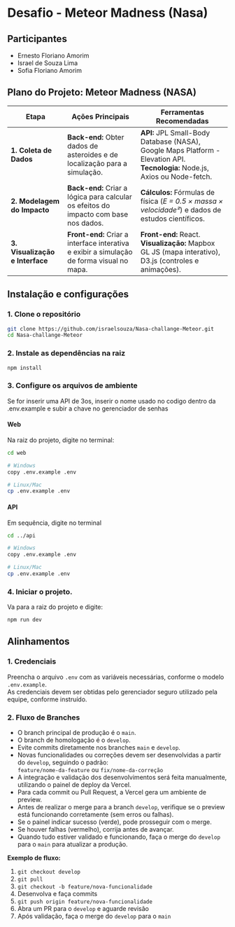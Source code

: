 # Desafio - Meteor Madness (Nasa)

## Participantes

- Ernesto Floriano Amorim
- Israel de Souza Lima
- Sofia Floriano Amorim

## Plano do Projeto: Meteor Madness (NASA)

| Etapa                        | Ações Principais                                                                 | Ferramentas Recomendadas                                                                                           |
|------------------------------|----------------------------------------------------------------------------------|-------------------------------------------------------------------------------------------------------------------|
| **1. Coleta de Dados**       | **Back-end:** Obter dados de asteroides e de localização para a simulação.       | **API:** JPL Small-Body Database (NASA), Google Maps Platform - Elevation API.<br>**Tecnologia:** Node.js, Axios ou Node-fetch. |
| **2. Modelagem do Impacto**  | **Back-end:** Criar a lógica para calcular os efeitos do impacto com base nos dados. | **Cálculos:** Fórmulas de física (*E = 0.5 × massa × velocidade²*) e dados de estudos científicos.                |
| **3. Visualização e Interface** | **Front-end:** Criar a interface interativa e exibir a simulação de forma visual no mapa. | **Front-end:** React.<br>**Visualização:** Mapbox GL JS (mapa interativo), D3.js (controles e animações).          |

## Instalação e configurações

### 1. Clone o repositório

```bash
git clone https://github.com/israelsouza/Nasa-challange-Meteor.git
cd Nasa-challange-Meteor
```

### 2. Instale as dependências na raiz

```bash
npm install
```

### 3. Configure os arquivos de ambiente

Se for inserir uma API de 3os, inserir o nome usado no codigo dentro da .env.example e subir a chave no gerenciador de senhas

#### Web

Na raiz do projeto, digite no terminal:

```bash
cd web

# Windows
copy .env.example .env

# Linux/Mac
cp .env.example .env
```

#### API

Em sequência, digite no terminal

```bash
cd ../api

# Windows
copy .env.example .env

# Linux/Mac
cp .env.example .env
```

### 4. Iniciar o projeto.

Va para a raiz do projeto e digite:

```bash
npm run dev
```

## Alinhamentos

### 1. Credenciais
Preencha o arquivo `.env` com as variáveis necessárias, conforme o modelo `.env.example`.  
As credenciais devem ser obtidas pelo gerenciador seguro utilizado pela equipe, conforme instruído.

### 2. Fluxo de Branches

- O branch principal de produção é o `main`.
- O branch de homologação é o `develop`.
- Evite commits diretamente nos branches `main` e `develop`.
- Novas funcionalidades ou correções devem ser desenvolvidas a partir do `develop`, seguindo o padrão:  
  `feature/nome-da-feature` ou `fix/nome-da-correção`
- A integração e validação dos desenvolvimentos será feita manualmente, utilizando o painel de deploy da Vercel.
- Para cada commit ou Pull Request, a Vercel gera um ambiente de preview.  
- Antes de realizar o merge para a branch `develop`, verifique se o preview está funcionando corretamente (sem erros ou falhas).
- Se o painel indicar sucesso (verde), pode prosseguir com o merge.  
- Se houver falhas (vermelho), corrija antes de avançar.
- Quando tudo estiver validado e funcionando, faça o merge do `develop` para o `main` para atualizar a produção.

**Exemplo de fluxo:**
1. `git checkout develop`
2. `git pull`
3. `git checkout -b feature/nova-funcionalidade`
4. Desenvolva e faça commits
5. `git push origin feature/nova-funcionalidade`
6. Abra um PR para o `develop` e aguarde revisão
7. Após validação, faça o merge do `develop` para o `main`

